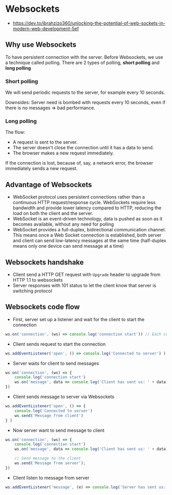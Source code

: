 # Websockets

- <https://dev.to/ibrahzizo360/unlocking-the-potential-of-web-sockets-in-modern-web-development-5ef>

## Why use Websockets

To have persistent connection with the server. Before Websockets, we use a technique called polling. There are 2 types of polling, **short polling** and **long polling**

### Short polling

We will send periodic requests to the server, for example every 10 seconds.

Downsides: Server need is bombed with requests every 10 seconds, even if there is no messages => bad performance.

### Long polling

The flow:

- A request is sent to the server.
- The server doesn't close the connection until it has a data to send.
- The browser makes a new request immediately.

If the connection is lost, because of, say, a network error, the browser immediately sends a new request.

## Advantage of Websockets

- WebSocket protocol uses persistent connections rather than a continuous HTTP request/response cycle. WebSockets require less bandwidth and provide lower latency compared to HTTP, reducing the load on both the client and the server.
- WebSocket is an event-driven technology, data is pushed as soon as it becomes available, without any need for polling
- WebSocket provides a full-duplex, bidirectional communication channel. This means once a Web Socket connection is established, both server and client can send low-latency messages at the same time (half-duplex means only one device can send message at a time)

## Websockets handshake

- Client send a HTTP GET request with `Upgrade` header to upgrade from HTTP 1.1 to websockets
- Server responses with 101 status to let the client know that server is switching protocol

## Websockets code flow

- First, server set up a listener and wait for the client to start the connection

```js
ws.on('connection', (ws) => console.log('connection start')) // Each connection will have a `ws` instance
```

- Client sends request to start the connection

```js
ws.addEventListener('open', () => console.log('Connected to server') )
```

- Server waits for client to send messages

```js
ws.on('connection', (ws) => {
	console.log('connection start')
	ws.on('message', data => console.log('Client has sent us: ' + data))
}) 
```

- Client sends message to server via Websockets

```js
ws.addEventListener('open', () => {
	console.log('Connected to server')
	ws.send('Message from client')
} )
```

- Now server want to send message to client

```js
ws.on('connection', (ws) => {
	console.log('connection start')
	ws.on('message', data => console.log('Client has sent us: ' + data))

	// Send message to the client
	ws.send('Message from server');
}) 
```

- Client listen to message from server

```js
ws.addEventListener('message', (e) => console.log('Server has sent us: ' + e.data))
```


